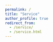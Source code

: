 ```yaml
---
permalink: /
title: "Service"
author_profile: true
redirect_from: 
  - /service/
  - /service.html
---
```

